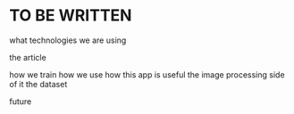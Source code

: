 # TO BE WRITTEN

what technologies we are using

the article

how we train
how we use
how this app is useful
the image processing side of it
the dataset

future

